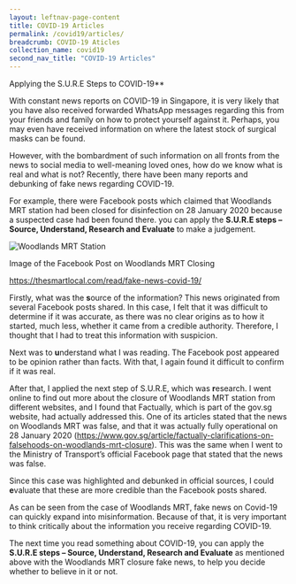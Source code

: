 ```yaml
---
layout: leftnav-page-content
title: COVID-19 Articles
permalink: /covid19/articles/
breadcrumb: COVID-19 Aticles
collection_name: covid19
second_nav_title: "COVID-19 Articles"
---
```


Applying the S.U.R.E Steps to COVID-19**  

With constant news reports on COVID-19 in Singapore, it is very likely that you have also received forwarded WhatsApp messages regarding this from your friends and family on how to protect yourself against it. Perhaps, you may even have received information on where the latest stock of surgical masks can be found.

However, with the bombardment of such information on all fronts from the news to social media to well-meaning loved ones, how do we know what is real and what is not? Recently, there have been many reports and debunking of fake news regarding COVID-19. 

For example, there were Facebook posts which claimed that Woodlands MRT station had been closed for disinfection on 28 January 2020 because a suspected case had been found there. you can apply the **S.U.R.E steps – Source, Understand, Research and Evaluate** to make a judgement. 

![ Woodlands MRT Station ](https://commons.wikimedia.org/wiki/File:Woodlands_MRT_Station_(NSL)_-_C151_at_Platform_B.jpg) 



   

Image of the Facebook Post on Woodlands MRT Closing 

https://thesmartlocal.com/read/fake-news-covid-19/

Firstly, what was the **s**ource of the information? This news originated from several Facebook posts shared. In this case, I felt that it was difficult to determine if it was accurate, as there was no clear origins as to how it started, much less, whether it came from a credible authority. Therefore, I thought that I had to treat this information with suspicion.

Next was to **u**nderstand what I was reading. The Facebook post appeared to be opinion rather than facts. With that, I again found it difficult to confirm if it was real.  

After that, I applied the next step of S.U.R.E, which was **r**esearch. I went online to find out more about the closure of Woodlands MRT station from different websites, and I found that Factually, which is part of the gov.sg website, had actually addressed this. One of its articles stated that the news on Woodlands MRT was false, and that it was actually fully operational on 28 January 2020 (https://www.gov.sg/article/factually-clarifications-on-falsehoods-on-woodlands-mrt-closure). This was the same when I went to the Ministry of Transport’s official Facebook page that stated that the news was false. 

Since this case was highlighted and debunked in official sources, I could **e**valuate that these are more credible than the Facebook posts shared.

As can be seen from the case of Woodlands MRT, fake news on Covid-19 can quickly expand into misinformation. Because of that, it is very important to think critically about the information you receive regarding COVID-19. 

The next time you read something about COVID-19, you can apply the **S.U.R.E steps – Source, Understand, Research and Evaluate** as mentioned above with the Woodlands MRT closure fake news, to help you decide whether to believe in it or not. 

 